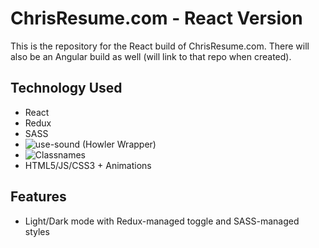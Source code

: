 # ChrisResume.com - React Version

This is the repository for the React build of ChrisResume.com. There will also be an Angular build as well (will link to that repo when created).

## Technology Used
* React
* Redux
* SASS
* ![use-sound](https://github.com/joshwcomeau/use-sound) (Howler Wrapper)
* ![Classnames](https://github.com/JedWatson/classnames)
* HTML5/JS/CSS3 + Animations

## Features
* Light/Dark mode with Redux-managed toggle and SASS-managed styles

